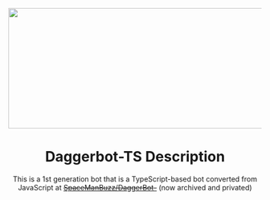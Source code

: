 <p align="center">
  <img width="650" height="240" src="https://cdn.discordapp.com/attachments/1118960531135541318/1151036641717260348/Daggerbot-TS-repo.gif">
  <h1 align="center">Daggerbot-TS Description</h1>
  <p align="center">
    This is a 1st generation bot that is a TypeScript-based bot converted from JavaScript at <s><a href="https://github.com/SpaceManBuzz/DaggerBot-">SpaceManBuzz/DaggerBot-</a></s> (now archived and privated)
  </p>
</p>
